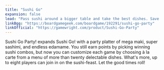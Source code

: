 ```yaml
---
title: "Sushi Go"
expansion: false
lead: "Pass sushi around a bigger table and take the best dishes. Save room for dessert!"
linkBgg: "https://boardgamegeek.com/boardgame/192291/sushi-go-party"
linkOfficial: "https://gamewright.com/product/Sushi-Go-Party"
---
```


Sushi Go Party! expands Sushi Go! with a party platter of mega maki, super sashimi, and endless edamame. You still earn points by picking winning sushi combos, but now you can customize each game by choosing à la carte from a menu of more than twenty delectable dishes. What's more, up to eight players can join in on the sushi-feast. Let the good times roll!
